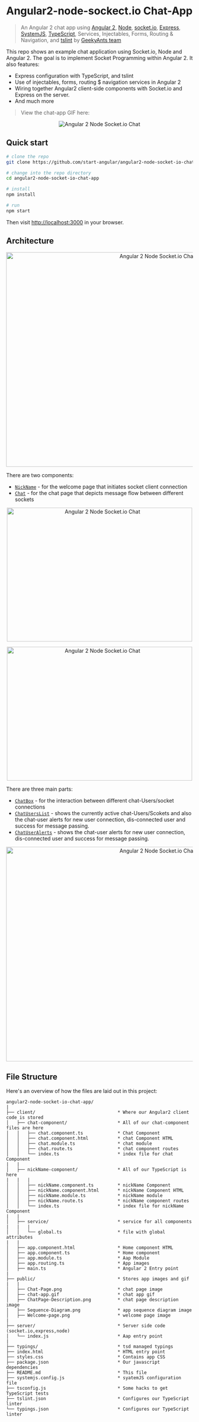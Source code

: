 Angular2-node-sockect.io Chat-App 
==========================

> An Angular 2 chat app using [Angular 2](https://angular.io/), [Node](https://nodejs.org/), [socket.io](http://socket.io/), [Express](https://expressjs.com/), [SystemJS](https://github.com/systemjs/systemjs), [TypeScript](http://www.typescriptlang.org/), Services, Injectables, Forms, Routing & Navigation, and [tslint](http://palantir.github.io/tslint/) by [GeekyAnts team](https://www.geekyants.com/)

This repo shows an example chat application using Socket.io, Node and Angular 2. The goal is to implement Socket Programming within Angular 2. It also features:

* Express configuration with TypeScript, and tslint
* Use of injectables, forms, routing $ navigation services in Angular 2
* Wiring together Angular2 client-side components with Socket.io and Express on the server. 
* And much more

> View the chat-app GIF here: 
	
<p align="center">
  <img src="/public/chat-app.gif" alt="Angular 2 Node Socket.io Chat"/>
</p>


## Quick start

```bash
# clone the repo
git clone https://github.com/start-angular/angular2-node-socket-io-chat-app.git 

# change into the repo directory
cd angular2-node-socket-io-chat-app

# install 
npm install

# run
npm start
```

Then visit [http://localhost:3000](http://localhost:3000) in your browser. 

## Architecture

<p align="center">
  <img src="/public/Sequence-Diagram.png" alt="Angular 2 Node Socket.io Chat" width="800" height="577"/>
</p>

There are two components:

* [`NickName`](client/nickName-component/nickName.component.ts) - for the welcome page that initiates socket client connection
* [`Chat`](client/chat-component/chat.component.ts) - for the chat page that depicts message flow between different sockets 

<p align="center">
  <img src="/public/Welcome-Page.png" alt="Angular 2 Node Socket.io Chat" width="500" height="360"/>
</p>

<p align="center">
  <img src="/public/Chat-Page.png" alt="Angular 2 Node Socket.io Chat" width="500" height="360"/>
</p>


There are three main parts:
* [`ChatBox`](client/chat-component/chat.component.ts) - for the interaction between different chat-Users/socket connections
* [`ChatUsersList`](client/chat-component/chat.component.ts) - shows the currently active chat-Users/Scokets and also the chat-user alerts for new user connection, dis-connected user and success for message passing.
* [`ChatUserAlerts`](client/chat-component/chat.component.ts) - shows the chat-user alerts for new user connection, dis-connected user and success for message passing.

<p align="center">
  <img src="/public/ChatPage-Description.png" alt="Angular 2 Node Socket.io Chat" width="800" height="577"/>
</p>


## File Structure

Here's an overview of how the files are laid out in this project:

```
angular2-node-socket-io-chat-app/
|
├── client/                         	  * Where our Angular2 client code is stored
│   ├── chat-component/             	  * All of our chat-component files are here
│   │   ├── chat.component.ts       	  * Chat Component
│   │   ├── chat.component.html     	  * chat Component HTML
│   │   ├── chat.module.ts      		  * chat module 
│   │   ├── chat.route.ts      			  * chat component routes
│   │   └── index.ts       				  * index file for chat Component
|   |   
│   ├── nickName-component/               * All of our TypeScript is here
|   |	|
│   │   ├── nickName.component.ts         * nickName Component
│   │   ├── nickName.component.html       * nickName Component HTML
│   │   ├── nickName.module.ts      	  * nickName module
│   │   ├── nickName.route.ts      		  * nickName component routes
│   │   └── index.ts       				  * index file for nickName Component
|   |   
│   ├── service/             			  * service for all components
|   |	|
│   │   └── global.ts       			  * file with global attributes
|   |  
│   ├── app.component.html                * Home component HTML   
│   ├── app.component.ts                  * Home component 
│   ├── app.module.ts                     * Aap Module  
│   ├── app.routing.ts                	  * App images  
│   ├── main.ts            				  * Angular 2 Entry point  
|    
├── public/								  * Stores app images and gif
|	|
│   ├── Chat-Page.png       		      * chat page image
│   ├── chat-app.gif       		          * chat app gif
│   ├── ChatPage-Description.png      	  * chat page description image
│   ├── Sequence-Diagram.png      	  	  * app sequence diagram image
│   ├── Welcome-page.png				  * welcome page image
|   
├── server/             				  * Server side code (socket.io,express,node)
│   └── index.js       					  * Aap entry point
|
├── typings/                      		  * tsd managed typings
├── index.html                  		  * HTML entry point 
├── styles.css                   		  * Contains app CSS
├── package.json                    	  * Our javascript dependencies
├── README.md                       	  * This file
├── systemjs.config.js                    * syatemJS configuration file
├── tsconfig.js                 	      * Some hacks to get TypeScript tests
├── tslint.json                       	  * Configures our TypeScript linter
└── typings.json                       	  * Configures our TypeScript linter 
```
